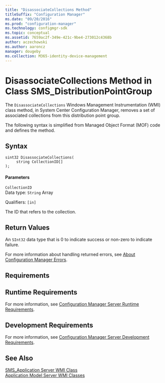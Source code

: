 ```yaml
---
title: "DisassociateCollections Method"
titleSuffix: "Configuration Manager"
ms.date: "09/20/2016"
ms.prod: "configuration-manager"
ms.technology: configmgr-sdk
ms.topic: conceptual
ms.assetid: 7659ac2f-349e-421c-9be4-273012c4368b
author: aczechowski
ms.author: aaroncz
manager: dougeby
ms.collection: M365-identity-device-management
---
```

# DisassociateCollections Method in Class SMS_DistributionPointGroup
The `DisassociateCollections` Windows Management Instrumentation (WMI) class method, in System Center Configuration Manager, removes a set of associated collections from this distribution point group.  

 The following syntax is simplified from Managed Object Format (MOF) code and defines the method.  

## Syntax  

```  
sint32 DisassociateCollections(  
     string CollectionID[]  
);  
```  

#### Parameters  
 `CollectionID`  
 Data type: `String` Array  

 Qualifiers: `[in]`  

 The ID that refers to the collection.  

## Return Values  
 An  `SInt32` data type that is 0 to indicate success or non-zero to indicate failure.  

 For more information about handling returned errors, see [About Configuration Manager Errors](../../../../../develop/core/understand/about-configuration-manager-errors.md).  

## Requirements  

## Runtime Requirements  
 For more information, see [Configuration Manager Server Runtime Requirements](../../../../../develop/core/reqs/server-runtime-requirements.md).  

## Development Requirements  
 For more information, see [Configuration Manager Server Development Requirements](../../../../../develop/core/reqs/server-development-requirements.md).  

## See Also  
 [SMS_Application Server WMI Class](../../../../../develop/reference/apps/sms_application-server-wmi-class.md)   
 [Application Model Server WMI Classes](../../../../../develop/reference/apps/application-management-server-wmi-classes.md)
